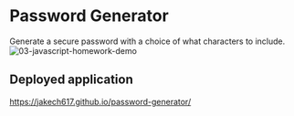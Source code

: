 # Password Generator

Generate a secure password with a choice of what characters to include.
![03-javascript-homework-demo](https://user-images.githubusercontent.com/74689981/107830430-c3d58780-6d59-11eb-9e67-7dbad94b9ac7.png)


## Deployed application
https://jakech617.github.io/password-generator/
